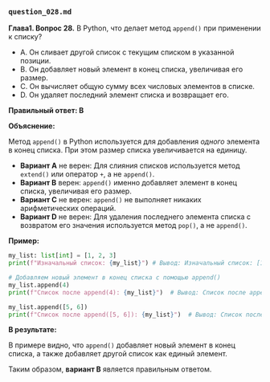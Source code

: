 ### `question_028.md`

**Глава1. Вопрос 28.** В Python, что делает метод `append()` при применении к списку?

- A. Он сливает другой список с текущим списком в указанной позиции.
- B. Он добавляет новый элемент в конец списка, увеличивая его размер.
- C. Он вычисляет общую сумму всех числовых элементов в списке.
- D. Он удаляет последний элемент списка и возвращает его.

**Правильный ответ: B**

**Объяснение:**

Метод `append()` в Python используется для добавления *одного* элемента в конец списка. При этом размер списка увеличивается на единицу.

*   **Вариант A** не верен: Для слияния списков используется метод `extend()` или оператор `+`, а не `append()`.
*   **Вариант B** верен: `append()` именно добавляет элемент в конец списка, увеличивая его размер.
*   **Вариант C** не верен: `append()` не выполняет никаких арифметических операций.
*   **Вариант D** не верен: Для удаления последнего элемента списка с возвратом его значения используется метод `pop()`, а не `append()`.

**Пример:**

```python
my_list: list[int] = [1, 2, 3]
print(f"Изначальный список: {my_list}") # Вывод: Изначальный список: [1, 2, 3]

# Добавляем новый элемент в конец списка с помощью append()
my_list.append(4)
print(f"Список после append(4): {my_list}")  # Вывод: Список после append(4): [1, 2, 3, 4]

my_list.append([5, 6])
print(f"Список после append([5, 6]): {my_list}")  # Вывод: Список после append([5, 6]): [1, 2, 3, 4, [5, 6]]
```

**В результате:**

В примере видно, что `append()` добавляет новый элемент в конец списка, а также добавляет другой список как единый элемент.

Таким образом, **вариант B** является правильным ответом.
